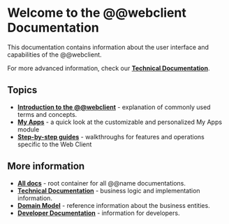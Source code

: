 # Welcome to the @@webclient Documentation

This documentation contains information about the user interface and capabilities of the @@webclient.

For more advanced information, check our **[Technical Documentation](https://docs.erp.net/tech)**.

## Topics
 
- **[Introduction to the @@webclient](./introduction/index.md)** - explanation of commonly used terms and concepts.
- **[My Apps](.my-apps/index.md)** - a quick look at the customizable and personalized My Apps module
- **[Step-by-step guides](./introduction/how-to/index.md)** - walkthroughs for features and operations specific to the Web Client
  
## More information

- **[All docs](https://docs.erp.net)** - root container for all @@name documentations.
- **[Technical Documentation](https://docs.erp.net/tech)** - business logic and implementation information.
- **[Domain Model](https://erpnetdocs.github.io/model)** - reference information about the business entities.
- **[Developer Documentation](https://erpnetdocs.github.io/dev)** - information for developers.
